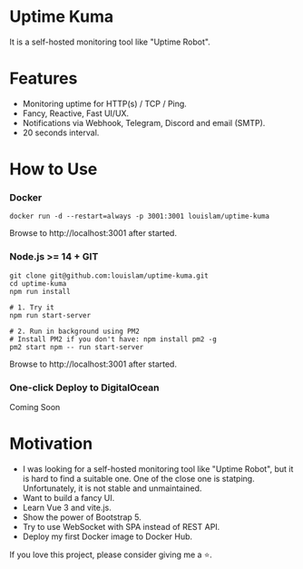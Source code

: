 # Uptime Kuma

It is a self-hosted monitoring tool like "Uptime Robot".

# Features

* Monitoring uptime for HTTP(s) / TCP / Ping.
* Fancy, Reactive, Fast UI/UX.
* Notifications via Webhook, Telegram, Discord and email (SMTP). 
* 20 seconds interval.

# How to Use

### Docker
```
docker run -d --restart=always -p 3001:3001 louislam/uptime-kuma
```

Browse to http://localhost:3001 after started.

### Node.js >= 14 + GIT
```
git clone git@github.com:louislam/uptime-kuma.git
cd uptime-kuma
npm run install

# 1. Try it
npm run start-server

# 2. Run in background using PM2
# Install PM2 if you don't have: npm install pm2 -g
pm2 start npm -- run start-server

```

Browse to http://localhost:3001 after started.

### One-click Deploy to DigitalOcean

Coming Soon

# Motivation

* I was looking for a self-hosted monitoring tool like "Uptime Robot", but it is hard to find a suitable one. One of the close one is statping. Unfortunately, it is not stable and unmaintained. 
* Want to build a fancy UI.
* Learn Vue 3 and vite.js.
* Show the power of Bootstrap 5. 
* Try to use WebSocket with SPA instead of REST API.
* Deploy my first Docker image to Docker Hub.


If you love this project, please consider giving me a ⭐.

